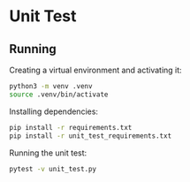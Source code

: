 # Unit Test

## Running

Creating a virtual environment and activating it:

```bash
python3 -m venv .venv
source .venv/bin/activate
```

Installing dependencies:

```bash
pip install -r requirements.txt
pip install -r unit_test_requirements.txt
```

Running the unit test:

```bash
pytest -v unit_test.py
```
